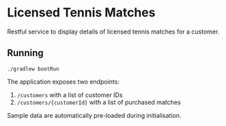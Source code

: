 # Licensed Tennis Matches

Restful service to display details of licensed tennis matches for a customer.


## Running

    ./gradlew bootRun

The application exposes two endpoints:

1. `/customers` with a list of customer IDs
2. `/customers/{customerId}` with a list of purchased matches

Sample data are automatically pre-loaded during initialisation.
